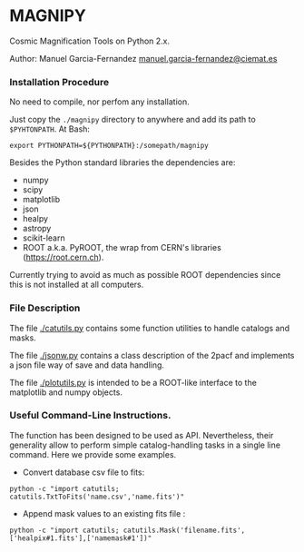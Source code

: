 # MAGNIPY

Cosmic Magnification Tools on Python 2.x.

Author: Manuel Garcia-Fernandez <manuel.garcia-fernandez@ciemat.es>

### Installation Procedure
No need to compile, nor perfom any installation.

Just copy the `./magnipy` directory to anywhere and add its path to `$PYHTONPATH`. At Bash:
```
export PYTHONPATH=${PYTHONPATH}:/somepath/magnipy
```
Besides the Python standard libraries the dependencies are:
* numpy
* scipy
* matplotlib
* json
* healpy
* astropy
* scikit-learn
* ROOT a.k.a. PyROOT, the wrap from CERN's libraries (https://root.cern.ch).

Currently trying to avoid as much as possible ROOT dependencies since this is not installed at all computers.

### File Description

The file [./catutils.py](./catutils.py) contains some function utilities to handle catalogs and masks.

The file [./jsonw.py](./json.py) contains a class description of the 2pacf and implements a json file way of save and data handling.

The file [./plotutils.py](./plotutils.py) is intended to be a ROOT-like interface to the matplotlib and numpy objects.

### Useful Command-Line Instructions.

The function has been designed to be used as API. Nevertheless, their generality allow to perform simple catalog-handling tasks in a single line command. Here we provide some examples.

* Convert database csv file to fits:
```
python -c "import catutils; catutils.TxtToFits('name.csv','name.fits')"
```
* Append mask values to an existing fits file :
```
python -c "import catutils; catutils.Mask('filename.fits',['healpix#1.fits'],['namemask#1'])"
```
